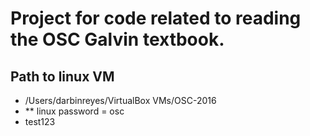 # Project for code related to reading the OSC Galvin textbook.
## Path to linux VM
* /Users/darbinreyes/VirtualBox VMs/OSC-2016
* ** linux password = osc
* test123

